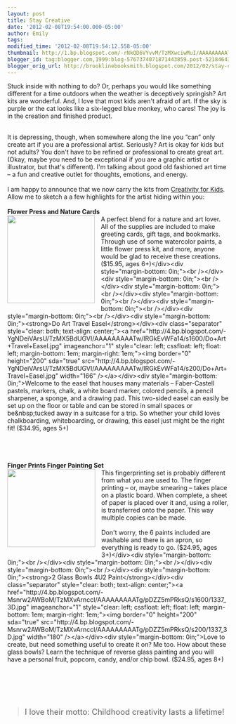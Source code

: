```yaml
---
layout: post
title: Stay Creative
date: '2012-02-08T19:54:00.000-05:00'
author: Emily
tags: 
modified_time: '2012-02-08T19:54:12.558-05:00'
thumbnail: http://1.bp.blogspot.com/-rNkQD6VYvvM/TzMXwciwMuI/AAAAAAAAATo/e-6ZtqzG31c/s72-c/Flower+Press+Nature+Cards.jpg
blogger_id: tag:blogger.com,1999:blog-5767374071871443859.post-5218464354751636014
blogger_orig_url: http://brooklinebooksmith.blogspot.com/2012/02/stay-creative.html
---
```


Stuck inside with nothing to do? Or, perhaps you would like something different for a time outdoors when the weather is deceptively springish? Art kits are wonderful. And, I love that most kids aren't afraid of art. If the sky is purple or the cat looks like a six-legged blue monkey, who cares! The joy is in the creation and finished product.<br /><div style="margin-bottom: 0in;"><br /></div><div style="margin-bottom: 0in;">It is depressing, though, when somewhere along the line you “can” only create art if you are a professional artist. Seriously? Art is okay for kids but not adults? You don't have to be refined or professional to create great art. (Okay, maybe you need to be exceptional if you are a graphic artist or illustrator, but that's different). I'm talking about good old fashioned art time – a fun and creative outlet for thoughts, emotions, and energy.</div><div style="margin-bottom: 0in;"><br /></div><div style="margin-bottom: 0in;">I am happy to announce that we now carry the kits from <a href="http://creativityforkids.com/">Creativity for Kids</a>. Allow me to sketch a a few highlights for the artist hiding within you:</div><div style="margin-bottom: 0in;"><br /></div><div style="margin-bottom: 0in;"><strong>Flower Press and Nature Cards</strong></div><div class="separator" style="clear: both; text-align: center;"><a href="http://1.bp.blogspot.com/-rNkQD6VYvvM/TzMXwciwMuI/AAAAAAAAATo/e-6ZtqzG31c/s1600/Flower+Press+Nature+Cards.jpg" imageanchor="1" style="clear: left; cssfloat: left; float: left; margin-bottom: 1em; margin-right: 1em;"><img border="0" height="200" sda="true" src="http://1.bp.blogspot.com/-rNkQD6VYvvM/TzMXwciwMuI/AAAAAAAAATo/e-6ZtqzG31c/s200/Flower+Press+Nature+Cards.jpg" width="199" /></a></div><div style="margin-bottom: 0in;">A perfect blend for a nature and art lover. All of the supplies are included to make greeting cards, gift tags, and bookmarks. Through use of some watercolor paints, a little flower press kit, and more, anyone would be glad to receive these creations. ($15.95, ages 6+)</div><div style="margin-bottom: 0in;"><br /></div><div style="margin-bottom: 0in;"><br /></div><div style="margin-bottom: 0in;"><br /></div><div style="margin-bottom: 0in;"><br /></div><div style="margin-bottom: 0in;"><br /></div><div style="margin-bottom: 0in;"><br /></div><div style="margin-bottom: 0in;"><strong>Do Art Travel Easel</strong></div><div class="separator" style="clear: both; text-align: center;"><a href="http://4.bp.blogspot.com/-YgNDeiVArsU/TzMX5BdUGVI/AAAAAAAAATw/IRGkEvWFa14/s1600/Do+Art+Travel+Easel.jpg" imageanchor="1" style="clear: left; cssfloat: left; float: left; margin-bottom: 1em; margin-right: 1em;"><img border="0" height="200" sda="true" src="http://4.bp.blogspot.com/-YgNDeiVArsU/TzMX5BdUGVI/AAAAAAAAATw/IRGkEvWFa14/s200/Do+Art+Travel+Easel.jpg" width="166" /></a></div><div style="margin-bottom: 0in;">Welcome to the easel that houses many materials – Faber-Castell pastels, markers, chalk, a white board marker, colored pencils, a pencil sharpener, a sponge, and a drawing pad. This two-sided easel can easily be set up on the floor or table and can be stored in small spaces or be&nbsp;tucked away in a suitcase for a trip. So whether your child loves chalkboarding, whiteboarding, or drawing, this easel just might be the right fit! ($34.95, ages 5+)</div><div style="margin-bottom: 0in;"><br /></div><div style="margin-bottom: 0in;"><br /></div><div style="margin-bottom: 0in;"><br /></div><div style="margin-bottom: 0in;"><br /></div><div style="margin-bottom: 0in;"><strong>Finger Prints Finger Painting Set</strong></div><div class="separator" style="clear: both; text-align: center;"><a href="http://3.bp.blogspot.com/-m2PlE3jiJ-Y/TzMYDimJb6I/AAAAAAAAAT4/_sHAxgDsbHs/s1600/Finger+Prints+Finger+Painting+Set.jpg" imageanchor="1" style="clear: left; cssfloat: left; float: left; margin-bottom: 1em; margin-right: 1em;"><img border="0" height="178" sda="true" src="http://3.bp.blogspot.com/-m2PlE3jiJ-Y/TzMYDimJb6I/AAAAAAAAAT4/_sHAxgDsbHs/s200/Finger+Prints+Finger+Painting+Set.jpg" width="200" /></a></div><div style="margin-bottom: 0in;">This fingerprinting set is probably different from what you are used to. The finger printing – or, maybe smearing – takes place on a plastic board. When complete, a sheet of paper is placed over it and, using a roller, is transferred onto the paper. This way multiple copies can be made.</div><div style="margin-bottom: 0in;"><br /></div><div style="margin-bottom: 0in;">Don't worry, the 6 paints included are washable and there is an apron, so everything is ready to go. ($24.95, ages 3+)</div><div style="margin-bottom: 0in;"><br /></div><div style="margin-bottom: 0in;"><br /></div><div style="margin-bottom: 0in;"><br /></div><div style="margin-bottom: 0in;"><strong>2 Glass Bowls 4U2 Paint</strong></div><div class="separator" style="clear: both; text-align: center;"><a href="http://4.bp.blogspot.com/-Msnrw2AWBoM/TzMXvArnccI/AAAAAAAAATg/pDZZ5mPRksQ/s1600/1337_3D.jpg" imageanchor="1" style="clear: left; cssfloat: left; float: left; margin-bottom: 1em; margin-right: 1em;"><img border="0" height="200" sda="true" src="http://4.bp.blogspot.com/-Msnrw2AWBoM/TzMXvArnccI/AAAAAAAAATg/pDZZ5mPRksQ/s200/1337_3D.jpg" width="180" /></a></div><div style="margin-bottom: 0in;">Love to create, but need something useful to create it on? Me too. How about these glass bowls? Learn the technique of reverse glass painting and you will have a personal fruit, popcorn, candy, and/or chip bowl. ($24.95, ages 8+)</div><div style="margin-bottom: 0in;"><br /></div><div align="left" style="margin-bottom: 0.2in;"><br /></div><br /><br /><blockquote class="tr_bq"><div style="margin-bottom: 0in;"><span style="font-size: large;">I love their motto: Childhood creativity lasts a lifetime!</span></div></blockquote>